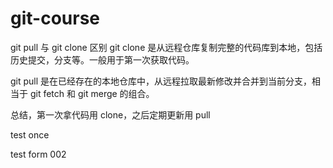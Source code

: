 # git-course

git pull 与 git clone 区别
git clone 是从远程仓库复制完整的代码库到本地，包括历史提交，分支等。一般用于第一次获取代码。

git pull 是在已经存在的本地仓库中，从远程拉取最新修改并合并到当前分支，相当于 git fetch 和 git merge 的组合。

总结，第一次拿代码用 clone，之后定期更新用 pull

test once

test form 002
